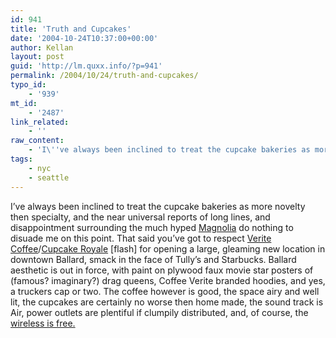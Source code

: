 ```yaml
---
id: 941
title: 'Truth and Cupcakes'
date: '2004-10-24T10:37:00+00:00'
author: Kellan
layout: post
guid: 'http://lm.quxx.info/?p=941'
permalink: /2004/10/24/truth-and-cupcakes/
typo_id:
    - '939'
mt_id:
    - '2487'
link_related:
    - ''
raw_content:
    - 'I\''ve always been inclined to treat the cupcake bakeries as more novelty then specialty, and the near universal reports of long lines, and disappointment surrounding the much hyped <a href=\"http://www.nyceats.net/photos/eats/magnolia02.html\">Magnolia</a> do nothing to disuade me on this point.  That said you\''ve got to respect <a href=\"http://www.veritecoffee.com/\">Verite Coffee</a>/<a href=\"http://cupcakeroyale.com/\">Cupcake Royale</a> [flash] for opening a large, gleaming new location in downtown Ballard, smack in the face of Tully\''s and Starbucks.  Ballard aesthetic is out in force, with paint on plywood faux movie star posters of (famous? imaginary?) drag queens, Coffee Verite branded hoodies, and yes, a truckers cap or two.  The coffee however is good, the space airy and well lit, the cupcakes are certainly no worse then home made, the sound track is Air, power outlets are plentiful if clumpily distributed, and, of course, the <a href=\"http://seattle.wifimug.org/index.cgi?VeriteCoffeeBallard\">wireless is free.</a>'
tags:
    - nyc
    - seattle
---
```


I’ve always been inclined to treat the cupcake bakeries as more novelty then specialty, and the near universal reports of long lines, and disappointment surrounding the much hyped [Magnolia](http://www.nyceats.net/photos/eats/magnolia02.html) do nothing to disuade me on this point. That said you’ve got to respect [Verite Coffee](http://www.veritecoffee.com/)/[Cupcake Royale](http://cupcakeroyale.com/) \[flash\] for opening a large, gleaming new location in downtown Ballard, smack in the face of Tully’s and Starbucks. Ballard aesthetic is out in force, with paint on plywood faux movie star posters of (famous? imaginary?) drag queens, Coffee Verite branded hoodies, and yes, a truckers cap or two. The coffee however is good, the space airy and well lit, the cupcakes are certainly no worse then home made, the sound track is Air, power outlets are plentiful if clumpily distributed, and, of course, the [wireless is free.](http://seattle.wifimug.org/index.cgi?VeriteCoffeeBallard)